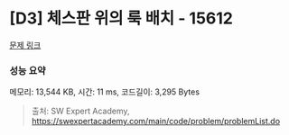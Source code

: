 # [D3] 체스판 위의 룩 배치 - 15612 

[문제 링크](https://swexpertacademy.com/main/code/problem/problemDetail.do?contestProbId=AYOBfxwaAXsDFATW) 

### 성능 요약

메모리: 13,544 KB, 시간: 11 ms, 코드길이: 3,295 Bytes



> 출처: SW Expert Academy, https://swexpertacademy.com/main/code/problem/problemList.do